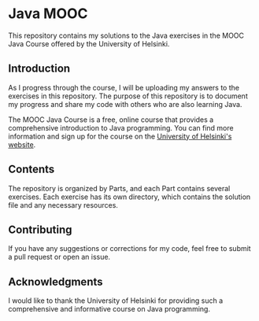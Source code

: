 # Java MOOC

This repository contains my solutions to the Java exercises in the MOOC Java Course offered by the University of Helsinki.

## Introduction

As I progress through the course, I will be uploading my answers to the exercises in this repository. The purpose of this repository is to document my progress and share my code with others who are also learning Java.

The MOOC Java Course is a free, online course that provides a comprehensive introduction to Java programming. You can find more information and sign up for the course on the [University of Helsinki's website](https://java-programming.mooc.fi/).

## Contents

The repository is organized by Parts, and each Part contains several exercises. Each exercise has its own directory, which contains the solution file and any necessary resources.

## Contributing

If you have any suggestions or corrections for my code, feel free to submit a pull request or open an issue.

## Acknowledgments

I would like to thank the University of Helsinki for providing such a comprehensive and informative course on Java programming.

